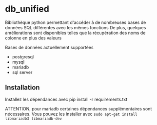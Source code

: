 # db_unified
Bibliothèque python permettant d'accéder à de nombreuses bases de données SQL différentes avec les mêmes fonctions
De plus, quelques améliorations sont disponibles telles que la récupération des noms de colonne en plus des valeurs

Bases de données actuellement supportées
- postgresql
- mysql
- mariadb
- sql server

## Installation
Installez les dépendances avec pip install -r requirements.txt

ATTENTION, pour mariadb certaines dépendances supplémentaires sont nécessaires. 
Vous pouvez les installer avec `sudo apt-get install libmariadb3 libmariadb-dev`